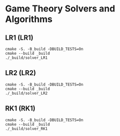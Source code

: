 # Game Theory Solvers and Algorithms

## LR1 (LR1)

```
cmake -S. -B_build -DBUILD_TESTS=On
cmake --build _build
./_build/solver_LR1
```

## LR2 (LR2)

```
cmake -S. -B_build -DBUILD_TESTS=On
cmake --build _build
./_build/solver_LR2
```

## RK1 (RK1)

```
cmake -S. -B_build -DBUILD_TESTS=On
cmake --build _build
./_build/solver_RK1
```

